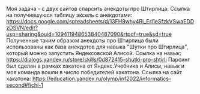 Моя задача - с двух сайтов спарсить анекдоты про Штирлица.
Ссылка на получившуюся таблицу эксель с анекдотами: https://docs.google.com/spreadsheets/d/13FH9why4Rj_Erl1eSfzkVSwaEDDzDSVN/edit?usp=sharing&ouid=109411948653840487090&rtpof=true&sd=true
Полученные таким образом анекдоты про Штирлица были использованы как база анекдотов для навыка "Шутки про Штирлица", который можно запустить Яндексовской Алисой.
Ссылка на навык: https://dialogs.yandex.ru/store/skills/0d872415-shutki-pro-shtirli
Парсинг был сделан в рамках хакатона от Яндекс.Учебника и Алисы, навык и моя команда вошли в число победителей хакатона.
Ссылка на сайт хакатона: https://education.yandex.ru/olymp/inf2022/informatics-second#fichi-1
